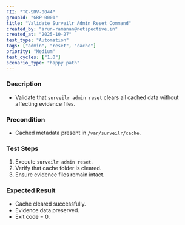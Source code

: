 ```yaml
---
FII: "TC-SRV-0044"
groupId: "GRP-0001"
title: "Validate Surveilr Admin Reset Command"
created_by: "arun-ramanan@netspective.in"
created_at: "2025-10-27"
test_type: "Automation"
tags: ["admin", "reset", "cache"]
priority: "Medium"
test_cycles: ["1.0"]
scenario_type: "happy path" 
---
```


### Description

- Validate that `surveilr admin reset` clears all cached data without affecting evidence files.

### Precondition

- Cached metadata present in `/var/surveilr/cache`.

### Test Steps

1. Execute `surveilr admin reset`.
2. Verify that cache folder is cleared.
3. Ensure evidence files remain intact.

### Expected Result

- Cache cleared successfully.
- Evidence data preserved.
- Exit code = 0.

